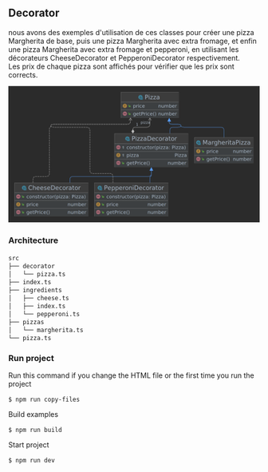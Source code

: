 ## Decorator

nous avons des exemples d'utilisation de ces classes pour créer une pizza Margherita de base, puis une pizza Margherita avec extra fromage, et enfin une pizza Margherita avec extra fromage et pepperoni, en utilisant les décorateurs CheeseDecorator et PepperoniDecorator respectivement.\
Les prix de chaque pizza sont affichés pour vérifier que les prix sont corrects.

![](./assets/architecture.png)

### Architecture
```
src
├── decorator
│   └── pizza.ts
├── index.ts
├── ingredients
│   ├── cheese.ts
│   ├── index.ts
│   └── pepperoni.ts
├── pizzas
│   └── margherita.ts
└── pizza.ts
```

### Run project

Run this command if you change the HTML file or the first time you run the project
```
$ npm run copy-files
```

Build examples
```
$ npm run build
```

Start project
```
$ npm run dev
```